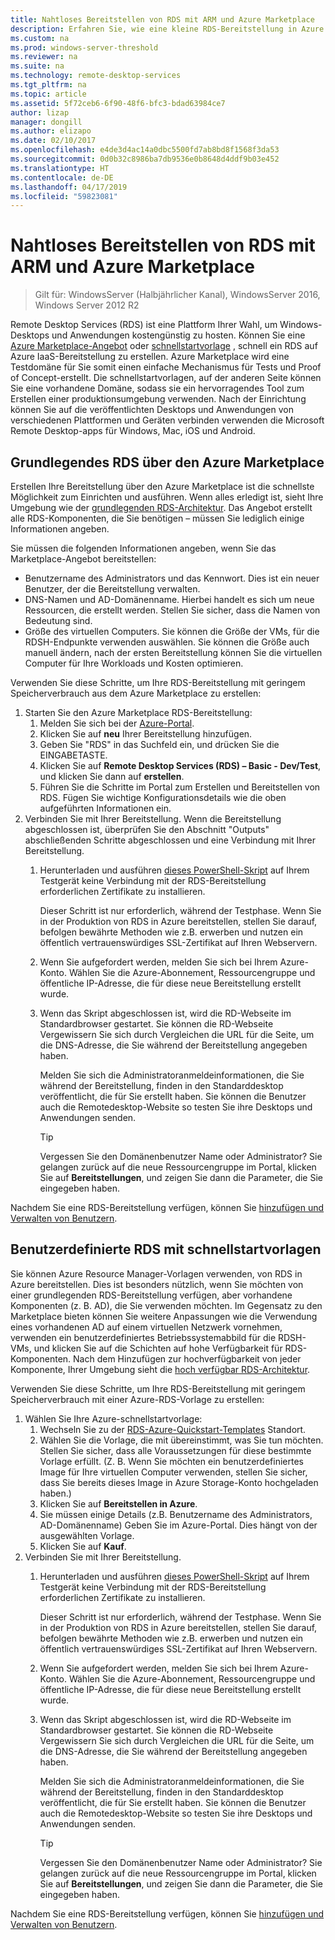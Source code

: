 ```yaml
---
title: Nahtloses Bereitstellen von RDS mit ARM und Azure Marketplace
description: Erfahren Sie, wie eine kleine RDS-Bereitstellung in Azure mithilfe von ARM-Vorlagen und dem Azure Marketplace erstellen.
ms.custom: na
ms.prod: windows-server-threshold
ms.reviewer: na
ms.suite: na
ms.technology: remote-desktop-services
ms.tgt_pltfrm: na
ms.topic: article
ms.assetid: 5f72ceb6-6f90-48f6-bfc3-bdad63984ce7
author: lizap
manager: dongill
ms.author: elizapo
ms.date: 02/10/2017
ms.openlocfilehash: e4de3d4ac14a0dbc5500fd7ab8bd8f1568f3da53
ms.sourcegitcommit: 0d0b32c8986ba7db9536e0b8648d4ddf9b03e452
ms.translationtype: HT
ms.contentlocale: de-DE
ms.lasthandoff: 04/17/2019
ms.locfileid: "59823081"
---
```

# <a name="seamlessly-deploy-rds-with-arm-and-azure-marketplace"></a>Nahtloses Bereitstellen von RDS mit ARM und Azure Marketplace

>Gilt für: WindowsServer (Halbjährlicher Kanal), WindowsServer 2016, Windows Server 2012 R2

Remote Desktop Services (RDS) ist eine Plattform Ihrer Wahl, um Windows-Desktops und Anwendungen kostengünstig zu hosten. Können Sie eine [Azure Marketplace-Angebot](#basic-rds-through-the-azure-marketplace) oder [schnellstartvorlage](#Customized-RDS-using-Quickstart-templates) , schnell ein RDS auf Azure IaaS-Bereitstellung zu erstellen. Azure Marketplace wird eine Testdomäne für Sie somit einen einfache Mechanismus für Tests und Proof of Concept-erstellt. Die schnellstartvorlagen, auf der anderen Seite können Sie eine vorhandene Domäne, sodass sie ein hervorragendes Tool zum Erstellen einer produktionsumgebung verwenden. Nach der Einrichtung können Sie auf die veröffentlichten Desktops und Anwendungen von verschiedenen Plattformen und Geräten verbinden verwenden die Microsoft Remote Desktop-apps für Windows, Mac, iOS und Android.

## <a name="basic-rds-through-the-azure-marketplace"></a>Grundlegendes RDS über den Azure Marketplace

Erstellen Ihre Bereitstellung über den Azure Marketplace ist die schnellste Möglichkeit zum Einrichten und ausführen. Wenn alles erledigt ist, sieht Ihre Umgebung wie der [grundlegenden RDS-Architektur](desktop-hosting-logical-architecture.md#basic-deployment). Das Angebot erstellt alle RDS-Komponenten, die Sie benötigen – müssen Sie lediglich einige Informationen angeben. 

Sie müssen die folgenden Informationen angeben, wenn Sie das Marketplace-Angebot bereitstellen:
- Benutzername des Administrators und das Kennwort. Dies ist ein neuer Benutzer, der die Bereitstellung verwalten.
- DNS-Namen und AD-Domänenname. Hierbei handelt es sich um neue Ressourcen, die erstellt werden. Stellen Sie sicher, dass die Namen von Bedeutung sind.
- Größe des virtuellen Computers. Sie können die Größe der VMs, für die RDSH-Endpunkte verwenden auswählen. Sie können die Größe auch manuell ändern, nach der ersten Bereitstellung können Sie die virtuellen Computer für Ihre Workloads und Kosten optimieren.

Verwenden Sie diese Schritte, um Ihre RDS-Bereitstellung mit geringem Speicherverbrauch aus dem Azure Marketplace zu erstellen: 

1. Starten Sie den Azure Marketplace RDS-Bereitstellung:
   1. Melden Sie sich bei der [Azure-Portal](https://portal.azure.com).
   2. Klicken Sie auf **neu** Ihrer Bereitstellung hinzufügen.
   3. Geben Sie "RDS" in das Suchfeld ein, und drücken Sie die EINGABETASTE.
   4. Klicken Sie auf **Remote Desktop Services (RDS) – Basic - Dev/Test**, und klicken Sie dann auf **erstellen**.
   5. Führen Sie die Schritte im Portal zum Erstellen und Bereitstellen von RDS. Fügen Sie wichtige Konfigurationsdetails wie die oben aufgeführten Informationen ein. 
2. Verbinden Sie mit Ihrer Bereitstellung. Wenn die Bereitstellung abgeschlossen ist, überprüfen Sie den Abschnitt "Outputs" abschließenden Schritte abgeschlossen und eine Verbindung mit Ihrer Bereitstellung.
   1. Herunterladen und ausführen [dieses PowerShell-Skript](https://gallery.technet.microsoft.com/Azure-Resource-Manager-4ea7e328) auf Ihrem Testgerät keine Verbindung mit der RDS-Bereitstellung erforderlichen Zertifikate zu installieren. 
   
      Dieser Schritt ist nur erforderlich, während der Testphase. Wenn Sie in der Produktion von RDS in Azure bereitstellen, stellen Sie darauf, befolgen bewährte Methoden wie z.B. erwerben und nutzen ein öffentlich vertrauenswürdiges SSL-Zertifikat auf Ihren Webservern.

   2. Wenn Sie aufgefordert werden, melden Sie sich bei Ihrem Azure-Konto. Wählen Sie die Azure-Abonnement, Ressourcengruppe und öffentliche IP-Adresse, die für diese neue Bereitstellung erstellt wurde.
   3. Wenn das Skript abgeschlossen ist, wird die RD-Webseite im Standardbrowser gestartet. Sie können die RD-Webseite Vergewissern Sie sich durch Vergleichen die URL für die Seite, um die DNS-Adresse, die Sie während der Bereitstellung angegeben haben. 
   
      Melden Sie sich die Administratoranmeldeinformationen, die Sie während der Bereitstellung, finden in den Standarddesktop veröffentlicht, die für Sie erstellt haben. Sie können die Benutzer auch die Remotedesktop-Website so testen Sie ihre Desktops und Anwendungen senden.

      > [!TIP]
      > Vergessen Sie den Domänenbenutzer Name oder Administrator? Sie gelangen zurück auf die neue Ressourcengruppe im Portal, klicken Sie auf **Bereitstellungen**, und zeigen Sie dann die Parameter, die Sie eingegeben haben.

Nachdem Sie eine RDS-Bereitstellung verfügen, können Sie [hinzufügen und Verwalten von Benutzern](rds-user-management.md).

## <a name="customized-rds-using-quickstart-templates"></a>Benutzerdefinierte RDS mit schnellstartvorlagen

Sie können Azure Resource Manager-Vorlagen verwenden, von RDS in Azure bereitstellen. Dies ist besonders nützlich, wenn Sie möchten von einer grundlegenden RDS-Bereitstellung verfügen, aber vorhandene Komponenten (z. B. AD), die Sie verwenden möchten. Im Gegensatz zu den Marketplace bieten können Sie weitere Anpassungen wie die Verwendung eines vorhandenen AD auf einem virtuellen Netzwerk vornehmen, verwenden ein benutzerdefiniertes Betriebssystemabbild für die RDSH-VMs, und klicken Sie auf die Schichten auf hohe Verfügbarkeit für RDS-Komponenten. Nach dem Hinzufügen zur hochverfügbarkeit von jeder Komponente, Ihrer Umgebung sieht die [hoch verfügbar RDS-Architektur](desktop-hosting-logical-architecture.md#highly-available-deployment).

Verwenden Sie diese Schritte, um Ihre RDS-Bereitstellung mit geringem Speicherverbrauch mit einer Azure-RDS-Vorlage zu erstellen: 

1. Wählen Sie Ihre Azure-schnellstartvorlage:
   1. Wechseln Sie zu der [RDS-Azure-Quickstart-Templates](https://aka.ms/rdautomation) Standort.
   2. Wählen Sie die Vorlage, die mit übereinstimmt, was Sie tun möchten. Stellen Sie sicher, dass alle Voraussetzungen für diese bestimmte Vorlage erfüllt. (Z. B. Wenn Sie möchten ein benutzerdefiniertes Image für Ihre virtuellen Computer verwenden, stellen Sie sicher, dass Sie bereits dieses Image in Azure Storage-Konto hochgeladen haben.)
   3. Klicken Sie auf **Bereitstellen in Azure**.
   4. Sie müssen einige Details (z.B. Benutzername des Administrators, AD-Domänenname) Geben Sie im Azure-Portal. Dies hängt von der ausgewählten Vorlage.
   5. Klicken Sie auf **Kauf**.
2. Verbinden Sie mit Ihrer Bereitstellung. 
   1. Herunterladen und ausführen [dieses PowerShell-Skript](https://gallery.technet.microsoft.com/Azure-Resource-Manager-4ea7e328) auf Ihrem Testgerät keine Verbindung mit der RDS-Bereitstellung erforderlichen Zertifikate zu installieren. 
   
      Dieser Schritt ist nur erforderlich, während der Testphase. Wenn Sie in der Produktion von RDS in Azure bereitstellen, stellen Sie darauf, befolgen bewährte Methoden wie z.B. erwerben und nutzen ein öffentlich vertrauenswürdiges SSL-Zertifikat auf Ihren Webservern.

   2. Wenn Sie aufgefordert werden, melden Sie sich bei Ihrem Azure-Konto. Wählen Sie die Azure-Abonnement, Ressourcengruppe und öffentliche IP-Adresse, die für diese neue Bereitstellung erstellt wurde.
   3. Wenn das Skript abgeschlossen ist, wird die RD-Webseite im Standardbrowser gestartet. Sie können die RD-Webseite Vergewissern Sie sich durch Vergleichen die URL für die Seite, um die DNS-Adresse, die Sie während der Bereitstellung angegeben haben. 
   
      Melden Sie sich die Administratoranmeldeinformationen, die Sie während der Bereitstellung, finden in den Standarddesktop veröffentlicht, die für Sie erstellt haben. Sie können die Benutzer auch die Remotedesktop-Website so testen Sie ihre Desktops und Anwendungen senden.

      > [!TIP]
      > Vergessen Sie den Domänenbenutzer Name oder Administrator? Sie gelangen zurück auf die neue Ressourcengruppe im Portal, klicken Sie auf **Bereitstellungen**, und zeigen Sie dann die Parameter, die Sie eingegeben haben.

Nachdem Sie eine RDS-Bereitstellung verfügen, können Sie [hinzufügen und Verwalten von Benutzern](rds-user-management.md).

